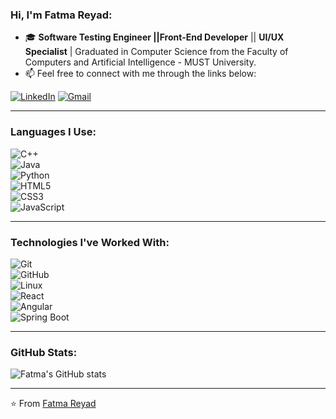 ### Hi, I'm Fatma Reyad:

- 🎓 **Software Testing Engineer ||Front-End Developer** || **UI/UX Specialist** | Graduated in Computer Science from the Faculty of Computers and Artificial Intelligence - MUST University.  
- 📫 Feel free to connect with me through the links below:  

[![LinkedIn](https://img.shields.io/badge/-LINKEDIN-0077B5?style=for-the-badge&logo=linkedin&logoColor=white)](https://www.linkedin.com/in/fatma-reyad-b888b0345)
[![Gmail](https://img.shields.io/badge/-GMAIL-D14836?style=for-the-badge&logo=gmail&logoColor=white)](mailto:fatma.reyad23@gmail.com)  

---

### Languages I Use:

![C++](https://img.shields.io/badge/-C++-000000?style=flat&logo=c%2B%2B)  
![Java](https://img.shields.io/badge/-Java-000000?style=flat&logo=java)  
![Python](https://img.shields.io/badge/-Python-000000?style=flat&logo=python)  
![HTML5](https://img.shields.io/badge/-HTML5-000000?style=flat&logo=html5)  
![CSS3](https://img.shields.io/badge/-CSS3-000000?style=flat&logo=css3&logoColor=1572B6)  
![JavaScript](https://img.shields.io/badge/-JavaScript-000000?style=flat&logo=javascript)  

---

### Technologies I've Worked With:

![Git](https://img.shields.io/badge/-Git-222222?style=flat&logo=git&logoColor=F05032)  
![GitHub](https://img.shields.io/badge/-GitHub-222222?style=flat&logo=github&logoColor=181717)  
![Linux](https://img.shields.io/badge/-Linux-222222?style=flat&logo=linux&logoColor=FCC624)  
![React](https://img.shields.io/badge/-React-222222?style=flat&logo=react&logoColor=61DAFB)  
![Angular](https://img.shields.io/badge/-Angular-222222?style=flat&logo=angular&logoColor=DD0031)  
![Spring Boot](https://img.shields.io/badge/-Spring%20Boot-222222?style=flat&logo=spring&logoColor=6DB33F)  

---

### GitHub Stats:

![Fatma's GitHub stats](https://github-readme-stats.vercel.app/api?username=fatma-reyad&theme=radical&show_icons=true&count_private=true)

---

 

⭐ From [Fatma Reyad](https://github.com/Fatma-Reyad)  
